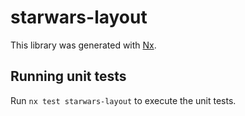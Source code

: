 # starwars-layout

This library was generated with [Nx](https://nx.dev).

## Running unit tests

Run `nx test starwars-layout` to execute the unit tests.
